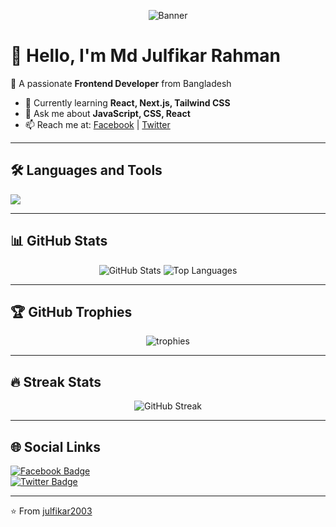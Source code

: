 <!-- Profile Banner -->
<p align="center">
  <img src="https://raw.githubusercontent.com/halfrost/halfrost/master/icons/header_.png" alt="Banner" />
</p>

# 👋 Hello, I'm Md Julfikar Rahman  

🚀 A passionate **Frontend Developer** from Bangladesh  

- 🌱 Currently learning **React, Next.js, Tailwind CSS**  
- 💬 Ask me about **JavaScript, CSS, React**  
- 📫 Reach me at: [Facebook](https://www.facebook.com/md.julfikar.986534) | [Twitter](https://twitter.com/)  

---

## 🛠️ Languages and Tools  
<p align="left">
  <img src="https://skillicons.dev/icons?i=html,css,js,ts,react,next,tailwind,nodejs,express,mongodb,git,github,vscode,figma" />
</p>

---

## 📊 GitHub Stats  
<p align="center">
  <img src="https://github-readme-stats.vercel.app/api?username=julfikar2003&show_icons=true&theme=radical" alt="GitHub Stats" />
  <img src="https://github-readme-stats.vercel.app/api/top-langs/?username=julfikar2003&layout=compact&theme=radical" alt="Top Languages" />
</p>

---

## 🏆 GitHub Trophies  
<p align="center">
  <img src="https://github-profile-trophy.vercel.app/?username=julfikar2003&theme=onedark" alt="trophies" />
</p>

---

## 🔥 Streak Stats  
<p align="center">
  <img src="https://streak-stats.demolab.com?user=julfikar2003&theme=radical" alt="GitHub Streak" />
</p>

---

## 🌐 Social Links  
[![Facebook Badge](https://img.shields.io/badge/-Facebook-blue?style=flat&logo=Facebook&logoColor=white)](https://www.facebook.com/md.julfikar.986534)  
[![Twitter Badge](https://img.shields.io/badge/-Twitter-blue?style=flat&logo=Twitter&logoColor=white)](https://twitter.com/)  

---

⭐️ From [julfikar2003](https://github.com/julfikar2003)
